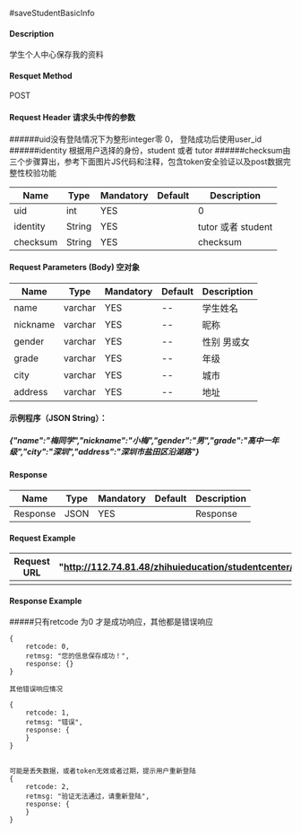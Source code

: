 #saveStudentBasicInfo
#### Description
学生个人中心保存我的资料
#### Resquet Method
POST


#### Request Header 请求头中传的参数
######uid没有登陆情况下为整形integer零 0， 登陆成功后使用user_id
######identity 根据用户选择的身份，student 或者 tutor
######checksum由三个步骤算出，参考下面图片JS代码和注释，包含token安全验证以及post数据完整性校验功能

| Name | Type | Mandatory | Default | Description |
| -- | -- | -- | -- | -- |
| uid | int | YES |  | 0 |
| identity    | String | YES |  | tutor 或者 student|
| checksum    | String | YES |  | checksum|


#### Request Parameters (Body) 空对象

| Name | Type | Mandatory | Default | Description |
| -- | -- | -- | -- | -- |
| name | varchar | YES | -- | 学生姓名 |
| nickname | varchar | YES | -- | 昵称 |
| gender | varchar | YES | -- | 性别 男或女 |
| grade | varchar | YES | -- | 年级 |
| city | varchar | YES | -- | 城市 |
| address | varchar | YES | -- | 地址 |
####  示例程序（JSON String）：
#####   {"name":"梅同学","nickname":"小梅","gender":"男","grade":"高中一年级","city":"深圳","address":"深圳市盐田区沿湖路"}



#### Response
| Name | Type | Mandatory | Default | Description |
| -- | -- | -- | -- | -- |
| Response | JSON | YES| |  Response |


#### Request Example

|Request URL | "http://112.74.81.48/zhihuieducation/studentcenter/saveStudentBasicInfo" |
| --| -- |
| | |

#### Response Example

#####只有retcode 为0 才是成功响应，其他都是错误响应
```
{
    retcode: 0, 
    retmsg: "您的信息保存成功！",
    response: {}
}

其他错误响应情况

{
    retcode: 1, 
    retmsg: "错误",
    response: {
    }
}


可能是丢失数据，或者token无效或者过期，提示用户重新登陆
{
    retcode: 2, 
    retmsg: "验证无法通过，请重新登陆",
    response: {
    }
}
```



